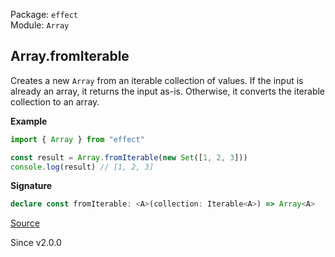 Package: `effect`<br />
Module: `Array`<br />

## Array.fromIterable

Creates a new `Array` from an iterable collection of values.
If the input is already an array, it returns the input as-is.
Otherwise, it converts the iterable collection to an array.

**Example**

```ts
import { Array } from "effect"

const result = Array.fromIterable(new Set([1, 2, 3]))
console.log(result) // [1, 2, 3]
```

**Signature**

```ts
declare const fromIterable: <A>(collection: Iterable<A>) => Array<A>
```

[Source](https://github.com/Effect-TS/effect/tree/main/packages/effect/src/Array.ts#L168)

Since v2.0.0